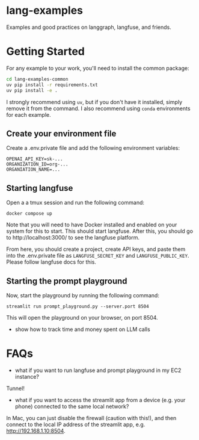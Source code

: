 # lang-examples

Examples and good practices on langgraph, langfuse, and friends.

# Getting Started

For any example to your work, you'll need to install the common package:
```bash
cd lang-examples-common
uv pip install -r requirements.txt
uv pip install -e .
```
I strongly recommend using `uv`, but if you don't have it installed, simply
remove it from the command. I also recommend using `conda` environments for
each example.


## Create your environment file

Create a .env.private file and add the following environment variables:
```
OPENAI_API_KEY=sk-...
ORGANIZATION_ID=org-...
ORGANIATION_NAME=...
```

## Starting langfuse

Open a a tmux session and run the following command:
```
docker compose up
```
Note that you will need to have Docker installed and enabled on your system for this to start. This should start langfuse. After this, you should go to http://localhost:3000/ to see the langfuse platform.

From here, you should create a project, create API keys, and paste them into the .env.private file
as `LANGFUSE_SECRET_KEY` and `LANGFUSE_PUBLIC_KEY`. Please follow langfuse docs for this.

## Starting the prompt playground

Now, start the playground by running the following command:
```
streamlit run prompt_playground.py --server.port 8504
```
This will open the playground on your browser, on port 8504.


- show how to track time and money spent on LLM calls


# FAQs

- what if you want to run langfuse and prompt playground in my EC2 instance?

Tunnel!

- what if you want to access the streamlit app from a device (e.g. your phone)
connected to the same local network?

In Mac, you can just disable the firewall (caution with this!), and then connect to the local IP address of the streamlit app, e.g. http://192.168.1.10:8504.

